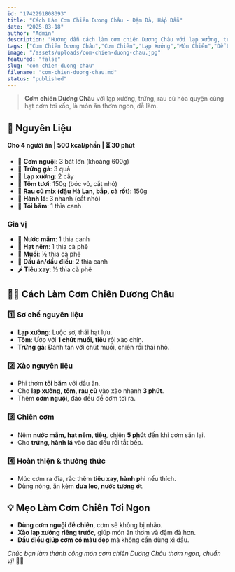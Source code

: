 ```yaml
---
id: "1742291808393"
title: "Cách Làm Cơm Chiên Dương Châu - Đậm Đà, Hấp Dẫn"
date: "2025-03-18"
author: "Admin"
description: "Hướng dẫn cách làm cơm chiên Dương Châu với lạp xưởng, trứng, rau củ, hạt cơm tơi ngon, đậm đà chuẩn vị."
tags: ["Cơm Chiên Dương Châu","Cơm Chiên","Lạp Xưởng","Món Chiên","Dễ Làm"]
image: "/assets/uploads/com-chien-duong-chau.jpg"
featured: "false"
slug: "com-chien-duong-chau"
filename: "com-chien-duong-chau.md"
status: "published"
---
```

> **Cơm chiên Dương Châu** với lạp xưởng, trứng, rau củ hòa quyện cùng hạt cơm tơi xốp, là món ăn thơm ngon, dễ làm.

## 🛒 **Nguyên Liệu**  
**Cho 4 người ăn | 500 kcal/phần | ⏳ 30 phút**  

- 🍚 **Cơm nguội**: 3 bát lớn (khoảng 600g)  
- 🥚 **Trứng gà**: 3 quả  
- 🌭 **Lạp xưởng**: 2 cây  
- 🍤 **Tôm tươi**: 150g (bóc vỏ, cắt nhỏ)  
- 🌽 **Rau củ mix (đậu Hà Lan, bắp, cà rốt)**: 150g  
- 🧅 **Hành lá**: 3 nhánh (cắt nhỏ)  
- 🧄 **Tỏi băm**: 1 thìa canh  

### **Gia vị**  
- 🥄 **Nước mắm**: 1 thìa canh  
- 🥢 **Hạt nêm**: 1 thìa cà phê  
- 🧂 **Muối**: ½ thìa cà phê  
- 🧈 **Dầu ăn/dầu điều**: 2 thìa canh  
- 🌶️ **Tiêu xay**: ½ thìa cà phê  

## 👩‍🍳 **Cách Làm Cơm Chiên Dương Châu**  

### 1️⃣ **Sơ chế nguyên liệu**  
- **Lạp xưởng**: Luộc sơ, thái hạt lựu.  
- **Tôm**: Ướp với **1 chút muối, tiêu** rồi xào chín.  
- **Trứng gà**: Đánh tan với chút muối, chiên rồi thái nhỏ.  

### 2️⃣ **Xào nguyên liệu**  
- Phi thơm **tỏi băm** với dầu ăn.  
- Cho **lạp xưởng, tôm, rau củ** vào xào nhanh **3 phút**.  
- Thêm **cơm nguội**, đảo đều để cơm tơi ra.  

### 3️⃣ **Chiên cơm**  
- Nêm **nước mắm, hạt nêm, tiêu**, chiên **5 phút** đến khi cơm săn lại.  
- Cho **trứng, hành lá** vào đảo đều rồi tắt bếp.  

### 4️⃣ **Hoàn thiện & thưởng thức**  
- Múc cơm ra đĩa, rắc thêm **tiêu xay, hành phi** nếu thích.  
- Dùng nóng, ăn kèm **dưa leo, nước tương ớt**.  

## 💡 **Mẹo Làm Cơm Chiên Tơi Ngon**  
- **Dùng cơm nguội để chiên**, cơm sẽ không bị nhão.  
- **Xào lạp xưởng riêng trước**, giúp món ăn thơm và đậm đà hơn.  
- **Dầu điều giúp cơm có màu đẹp** mà không cần dùng xì dầu.  

*Chúc bạn làm thành công món cơm chiên Dương Châu thơm ngon, chuẩn vị!* 🍚🔥